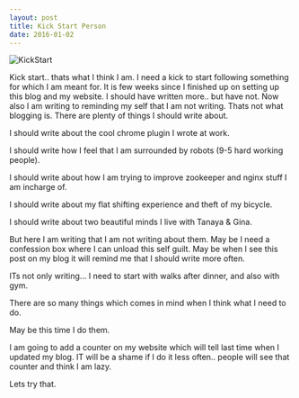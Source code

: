 ```yaml
---
layout: post
title: Kick Start Person
date: 2016-01-02
---
```


![KickStart](htttp://vikrant.info/blog/assets/sport-runner-running-sprints-marathons-sprinters-ptr0123_low.jpg)

Kick start.. thats what I think I am. I need a kick to start following something for which  I am meant for.
It is few weeks since I finished up on setting up this blog and my website. I should have written more.. but have not.
Now also I am writing to reminding my self that I am not writing. Thats not what blogging is. There are plenty of things
I should write about.

I should write about the cool chrome plugin I wrote at work.

I should write how I feel that I am surrounded by robots (9-5 hard working people).

I should write about how I am trying to improve zookeeper and nginx stuff I am incharge of.

I should write about my flat shifting experience and theft of my bicycle.

I should write about two beautiful minds I live with Tanaya &  Gina.

But here I am writing that I am not writing about them. May be I need a confession box where I can unload this self
guilt. May be when I see this post on my blog it will remind me that I should write more often.

ITs not only writing... I need to start with walks after dinner, and also with gym.

There are so many things which comes in mind when I think what I need to do.

May be this time I do them.

I am going to add a counter on my website which will tell last time when I updated my blog. IT will be a shame if I do
it less often.. people will see that counter and think I am lazy.

Lets try that.

